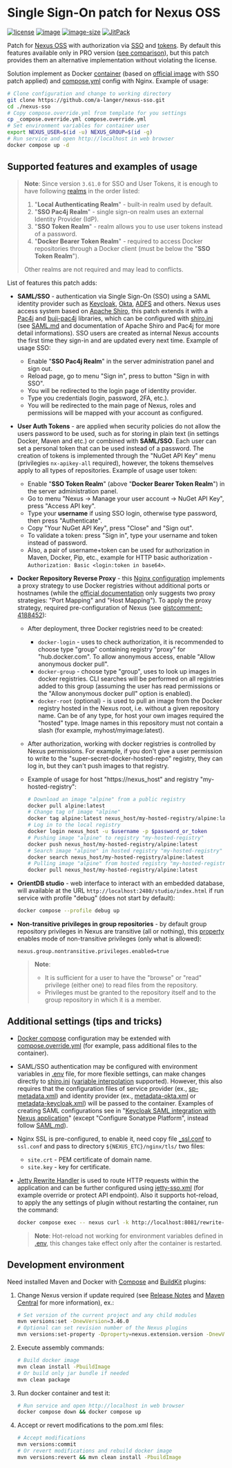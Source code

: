 # Single Sign-On patch for Nexus OSS

[![license](https://img.shields.io/badge/license-EPL1-brightgreen.svg)](https://github.com/a-langer/nexus-sso/blob/main/LICENSE "License of source code")
[![image](https://ghcr-badge.deta.dev/a-langer/nexus-sso/latest_tag?trim=major&label=latest)][0]
[![image-size](https://ghcr-badge.deta.dev/a-langer/nexus-sso/size?tag=3.70.0)][0]
[![JitPack](https://jitpack.io/v/a-langer/nexus-sso.svg)][1]

Patch for [Nexus OSS][2] with authorization via [SSO][9] and [tokens][10]. By default this features available only in PRO version ([see comparison][5]), but this patch provides them an alternative implementation without violating the license.

Solution implement as Docker [container][0] (based on [official image][3] with SSO patch applied) and [compose.yml](./compose.yml) config with Nginx. Example of usage:

  ```bash
  # Clone configuration and change to working directory
  git clone https://github.com/a-langer/nexus-sso.git
  cd ./nexus-sso
  # Copy compose.override.yml from template for you settings
  cp _compose.override.yml compose.override.yml
  # Set environment variables for container user
  export NEXUS_USER=$(id -u) NEXUS_GROUP=$(id -g)
  # Run service and open http://localhost in web browser
  docker compose up -d
  ```

## Supported features and examples of usage

> **Note**: Since version `3.61.0` for SSO and User Tokens, it is enough to have following [realms][8.1] in the order listed:
>
> 1. "**Local Authenticating Realm**" - built-in realm used by default.
> 2. "**SSO Pac4j Realm**" - single sign-on realm uses an external Identity Provider (IdP).
> 3. "**SSO Token Realm**" - realm allows you to use user tokens instead of a password.
> 4. "**Docker Bearer Token Realm**" - required to access Docker repositories through a Docker client (must be below the "**SSO Token Realm**").
>
> Other realms are not required and may lead to conflicts.

List of features this patch adds:

* **SAML/SSO** - authentication via Single Sign-On (SSO) using a SAML identity provider such as [Keycloak][12], [Okta][13], [ADFS][14] and others. Nexus uses access system based on [Apache Shiro][6], this patch extends it with a [Pac4j][8] and [buji-pac4j][7] libraries, which can be configured with [shiro.ini](./nexus-pac4j-plugin/src/main/config/shiro.ini) (see [SAML.md](./docs/SAML.md) and documentation of Apache Shiro and Pac4j for more detail informations). SSO users are created as internal Nexus accounts the first time they sign-in and are updated every next time. Example of usage SSO:
  * Enable "**SSO Pac4j Realm**" in the server administration panel and sign out.
  * Reload page, go to menu "Sign in", press to button "Sign in with SSO".
  * You will be redirected to the login page of identity provider.
  * Type you credentials (login, password, 2FA, etc.).
  * You will be redirected to the main page of Nexus, roles and permissions will be mapped with your account as configured.

* **User Auth Tokens** - are applied when security policies do not allow the users password to be used, such as for storing in plain text (in settings Docker, Maven and etc.) or combined with **SAML/SSO**. Each user can set a personal token that can be used instead of a password. The creation of tokens is implemented through the "NuGet API Key" menu (privilegies `nx-apikey-all` required), however, the tokens themselves apply to all types of repositories. Example of usage user token:
  * Enable "**SSO Token Realm**" (above "**Docker Bearer Token Realm**") in the server administration panel.
  * Go to menu "Nexus -> Manage your user account -> NuGet API Key", press "Access API key".
  * Type your **username** if using SSO login, otherwise type password, then press "Authenticate".
  * Copy "Your NuGet API Key", press "Close" and "Sign out".
  * To validate a token: press "Sign in", type your username and token instead of password.
  * Also, a pair of username+token can be used for authorization in Maven, Docker, Pip, etc., example for HTTP basic authorization - `Authorization: Basic <login:token in base64>`.

* **Docker Repository Reverse Proxy** - this [Nginx configuration](./etc/nginx/docker_location.conf) implements a proxy strategy to use Docker registries without additional ports or hostnames (while the [official documentation][11] only suggests two proxy strategies: "Port Mapping" and "Host Mapping"). To apply the proxy strategy, required pre-configuration of Nexus (see [gistcomment-4188452][18]):
  * After deployment, three Docker registries need to be created:
    * `docker-login` - uses to check authorization, it is recommended to choose type "group" containing registry "proxy" for "hub.docker.com". To allow anonymous access, enable "Allow anonymous docker pull".
    * `docker-group` - choose type "group", uses to look up images in docker registries. CLI searches will be performed on all registries added to this group (assuming the user has read permissions or the "Allow anonymous docker pull" option is enabled).
    * `docker-root` (optional) - is used to pull an image from the Docker registry hosted in the Nexus root, i.e. without a given repository name. Can be of any type, for host your own images required the "hosted" type. Image names in this repository must not contain a slash (for example, myhost/myimage:latest).
  * After authorization, working with docker registries is controlled by Nexus permissions. For example, if you don't give a user permission to write to the "super-secret-docker-hosted-repo" registry, they can log in, but they can't push images to that registry.
  * Example of usage for host "https://nexus_host" and registry "my-hosted-registry":
  
    ```bash
    # Download an image "alpine" from a public registry
    docker pull alpine:latest
    # Change tag of image "alpine"
    docker tag alpine:latest nexus_host/my-hosted-registry/alpine:latest
    # Log in to the local registry
    docker login nexus_host -u $username -p $password_or_token
    # Pushing image "alpine" to registry "my-hosted-registry"
    docker push nexus_host/my-hosted-registry/alpine:latest
    # Search image "alpine" in hosted registry "my-hosted-registry"
    docker search nexus_host/my-hosted-registry/alpine:latest
    # Pulling image "alpine" from hosted registry "my-hosted-registry"
    docker pull nexus_host/my-hosted-registry/alpine:latest
    ```

* **OrientDB studio** - web interface to interact with an embedded database, will available at the URL `http://localhost:2480/studio/index.html` if run service with profile "debug" (does not start by default):

  ```bash
  docker compose --profile debug up
  ```

* **Non-transitive privileges in group repositories** - by default group repository privileges in Nexus are transitive (all or nothing), this [property](./etc/nexus-default.properties) enables mode of non-transitive privileges (only what is allowed):

  ```properties
  nexus.group.nontransitive.privileges.enabled=true
  ```

  > **Note**:
  >
  > * It is sufficient for a user to have the "browse" or "read" privilege (either one) to read files from the repository.
  > * Privileges must be granted to the repository itself and to the group repository in which it is a member.

## Additional settings (tips and tricks)

* [Docker compose](./compose.yml) configuration may be extended with [compose.override.yml](./_compose.override_prod.yml) (for example, pass additional files to the container).
* SAML/SSO authentication may be configured with environment variables in [.env](./.env) file, for more flexible settings, can make changes directly to [shiro.ini](./nexus-pac4j-plugin/src/main/config/shiro.ini) ([variable interpolation][16] supported). However, this also requires that the configuration files of service provider (ex., [sp-metadata.xml](./nexus-pac4j-plugin/src/main/config/sp-metadata.xml)) and identity provider (ex., [metadata-okta.xml](./nexus-pac4j-plugin/src/main/config/metadata.xml) or [metadata-keycloak.xml](./nexus-pac4j-plugin/src/main/config/metadata-keycloak.xml)) will be passed to the container. Examples of creating SAML configurations see in "[Keycloak SAML integration with Nexus application][15]" (except "Configure Sonatype Platform", instead follow [SAML.md](./docs/SAML.md)).
* Nginx SSL is pre-configured, to enable it, need copy file [_ssl.conf](./etc/nginx/_ssl.conf) to `ssl.conf` and pass to directory `${NEXUS_ETC}/nginx/tls/` two files:
  * `site.crt` - PEM certificate of domain name.
  * `site.key` - key for certificate.
* [Jetty Rewrite Handler][17] is used to route HTTP requests within the application and can be further configured using [jetty-sso.xml](./etc/jetty/jetty-sso.xml) (for example override or protect API endpoint). Also it supports hot-reload, to apply the any settings of plugin without restarting the container, run the command:

  ```bash
  docker compose exec -- nexus curl -k http://localhost:8081/rewrite-status
  ```

  > **Note**: Hot-reload not working for environment variables defined in [.env](./.env), this changes take effect only after the container is restarted.

## Development environment

Need installed Maven and Docker with [Compose][4] and [BuildKit][4.1] plugins:

1. Change Nexus version if update required (see [Release Notes][19] and [Maven Central][19.1] for more information), ex.:

    ```bash
    # Set version of the current project and any child modules
    mvn versions:set -DnewVersion=3.46.0
    # Optional can set revision number of the Nexus plugins
    mvn versions:set-property -Dproperty=nexus.extension.version -DnewVersion=02
    ```

2. Execute assembly commands:

    ```bash
    # Build docker image
    mvn clean install -PbuildImage
    # Or build only jar bundle if needed
    mvn clean package
    ```

3. Run docker container and test it:

    ```bash
    # Run service and open http://localhost in web browser
    docker compose down && docker compose up
    ```

4. Accept or revert modifications to the pom.xml files:

    ```bash
    # Accept modifications
    mvn versions:commit
    # Or revert modifications and rebuild docker image
    mvn versions:revert && mvn clean install -PbuildImage
    ```

[0]: https://github.com/a-langer/nexus-sso/pkgs/container/nexus-sso "Docker image with SSO patch applied"
[1]: https://jitpack.io/#a-langer/nexus-sso "Maven repository for builds from source code"
[2]: https://github.com/sonatype/nexus-public "Source code of Nexus OSS"
[3]: https://github.com/sonatype/docker-nexus3 "Docker image Nexus OSS"
[4]: https://docs.docker.com/compose/install/ "Docker plugin for defining and running multi-container Docker applications"
[4.1]: https://github.com/docker/buildx "Docker plugin for capabilities with BuildKit"
[5]: https://www.sonatype.com/products/repository-oss-vs-pro-features "Nexus OSS vs Nexus PRO"
[6]: https://shiro.apache.org/web.html "Shiro security framework"
[7]: https://github.com/bujiio/buji-pac4j "Bridge from Pac4j to Shiro"
[8]: https://www.pac4j.org/docs/clients/saml.html "Pac4j security framework"
[8.1]: https://help.sonatype.com/en/realms.html "Nexus Realms"
[9]: https://help.sonatype.com/en/saml.html "Nexus PRO SAML"
[10]: https://help.sonatype.com/en/user-tokens.html "Nexus PRO tokens"
[11]: https://help.sonatype.com/en/docker-repository-reverse-proxy-strategies.html "Docker reverse proxy"
[12]: https://www.keycloak.org/docs/latest/server_admin/#assembly-managing-clients_server_administration_guide "Keycloak SAML"
[13]: https://developer.okta.com/docs/concepts/saml/#enabling-saml-for-everyone-vs-a-subset-of-users "Okta SAML"
[14]: https://docs.microsoft.com/en-us/power-apps/maker/portals/configure/configure-saml2-settings "ADFS SAML"
[15]: https://support.sonatype.com/hc/en-us/articles/1500000976522-Keycloak-SAML-integration-with-Nexus-Applications "Keycloak-SAML + Nexus"
[16]: https://commons.apache.org/proper/commons-configuration/userguide/howto_basicfeatures.html "Variable interpolation"
[17]: https://eclipse.dev/jetty/documentation/jetty-9/index.html "Jetty Rewrite Handler"
[18]: https://gist.github.com/abdennour/74c5de79e57a47f3351217d674238da8?permalink_comment_id=4188452#gistcomment-4188452 "Nginx for Docker registry"
[19]: https://github.com/sonatype/nexus-public/releases "Nexus release notes"
[19.1]: https://mvnrepository.com/artifact/org.sonatype.nexus/nexus-bootstrap "Version of Nexus plugins in Maven Central"
